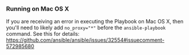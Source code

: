 

### Running on Mac OS X

If you are receiving an error in executing the Playbook on Mac OS X, then you'll need to likely add `no_proxy="*"` before the `ansible-playbook` command.
See this for details: https://github.com/ansible/ansible/issues/32554#issuecomment-572985680